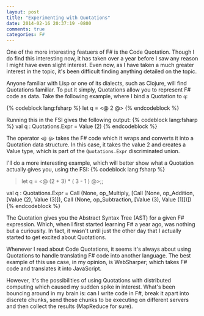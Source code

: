 ```yaml
---
layout: post
title: "Experimenting with Quotations"
date: 2014-02-16 20:37:19 -0800
comments: true
categories: F#
---
```


One of the more interesting featuers of F# is the Code Quotation.  Though I do find this interesting now, it has taken over a year before I saw any reason I might have even slight interest.  Even now, as I have taken a much greater interest in the topic, it's been difficult finding anything detailed on the topic.

Anyone familiar with Lisp or one of its dialects, such as Clojure, will find Quotations familiar.  To put it simply, Quotations allow you to represent F# code as data.  Take the following example, where I bind a Quotation to ```q```:

{% codeblock lang:fsharp %}
let q = <@ 2 @>
{% endcodeblock %}


Running this in the FSI gives the following output:
{% codeblock lang:fsharp %}
val q : Quotations.Expr<int> = Value (2)
{% endcodeblock %}


The operator ```<@ @>``` takes the F# code which it wraps and converts it into a Quotation data structure.  In this case, it takes the value 2 and creates a Value type, which is part of the ```Quotations.Expr``` discriminated union.

I'll do a more interesting example, which will better show what a Quotation actually gives you, using the FSI:
{% codeblock lang:fsharp %}
> let q = <@ (2 + 3) * ( 3 - 1 ) @>;;

val q : Quotations.Expr<int> =
  Call (None, op_Multiply,
      [Call (None, op_Addition, [Value (2), Value (3)]),
       Call (None, op_Subtraction, [Value (3), Value (1)])])
{% endcodeblock %}

The Quotation gives you the Abstract Syntax Tree (AST) for a given F# expression.  Which, when I first started learning F# a year ago, was nothing but a curiousity.  In fact, it wasn't until just the other day that I actually started to get excited about Quotations.

Whenever I read about Code Quotations, it seems it's always about using Quotations to handle translating F# code into another language.  The best example of this use case, in my opinion, is WebSharper; which takes F# code and translates it into JavaScript.

However, it's the possibilities of using Quotations with distributed computing which caused my sudden spike in interest.  What's been bouncing around in my brain is:  can I write code in F#, break it apart into discrete chunks, send those chunks to be executing on different servers and then collect the results (MapReduce for sure).